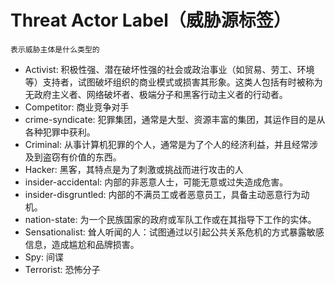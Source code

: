 # Threat Actor Label（威胁源标签）
    表示威胁主体是什么类型的


- Activist: 积极性强、潜在破坏性强的社会或政治事业（如贸易、劳工、环境等）支持者，试图破坏组织的商业模式或损害其形象。这类人包括有时被称为无政府主义者、网络破坏者、极端分子和黑客行动主义者的行动者。
- Competitor: 商业竞争对手
- crime-syndicate: 犯罪集团，通常是大型、资源丰富的集团，其运作目的是从各种犯罪中获利。
- Criminal: 从事计算机犯罪的个人，通常是为了个人的经济利益，并且经常涉及到盗窃有价值的东西。
- Hacker: 黑客，其特点是为了刺激或挑战而进行攻击的人
- insider-accidental: 内部的非恶意人士，可能无意或过失造成危害。
- insider-disgruntled: 内部的不满员工或者恶意员工，具备主动恶意行为动机。
- nation-state: 为一个民族国家的政府或军队工作或在其指导下工作的实体。
- Sensationalist: 耸人听闻的人：试图通过以引起公共关系危机的方式暴露敏感信息，造成尴尬和品牌损害。
- Spy: 间谍
- Terrorist: 恐怖分子